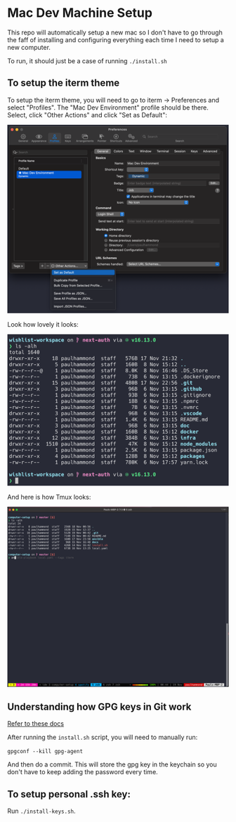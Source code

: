 # Mac Dev Machine Setup

This repo will automatically setup a new mac so I don't have to go through the faff of installing and configuring everything each time I need to setup a new computer.

To run, it should just be a case of running `./install.sh`

## To setup the iterm theme

To setup the iterm theme, you will need to go to iterm -> Preferences and select "Profiles". The "Mac Dev Environment" profile should be there. Select, click "Other Actions" and click "Set as Default":

![iterm theme instructions](./docs/screenshots/choose-iterm-theme.png)

Look how lovely it looks:

![iterm theme](./docs/screenshots/iterm-theme-example.png)

And here is how Tmux looks:

![tmux theme](./docs/screenshots/tmux-theme-example.png)

## Understanding how GPG keys in Git work

[Refer to these docs](https://samuelsson.dev/sign-git-commits-on-github-with-gpg-in-macos/)

After running the `install.sh` script, you will need to manually run:

`gpgconf --kill gpg-agent`

And then do a commit. This will store the gpg key in the keychain so you don't have to keep adding the password every time.

## To setup personal .ssh key:

Run `./install-keys.sh`.
